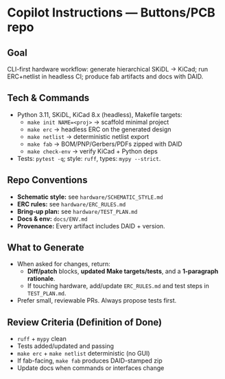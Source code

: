 # Copilot Instructions — Buttons/PCB repo

## Goal
CLI-first hardware workflow: generate hierarchical SKiDL → KiCad; run ERC+netlist in headless CI; produce fab artifacts and docs with DAID.

## Tech & Commands
- Python 3.11, SKiDL, KiCad 8.x (headless), Makefile targets:
  - `make init NAME=<proj>` → scaffold minimal project
  - `make erc` → headless ERC on the generated design
  - `make netlist` → deterministic netlist export
  - `make fab` → BOM/PNP/Gerbers/PDFs zipped with DAID
  - `make check-env` → verify KiCad + Python deps
- Tests: `pytest -q`; style: `ruff`, types: `mypy --strict`.

## Repo Conventions
- **Schematic style:** see `hardware/SCHEMATIC_STYLE.md`
- **ERC rules:** see `hardware/ERC_RULES.md`
- **Bring-up plan:** see `hardware/TEST_PLAN.md`
- **Docs & env:** `docs/ENV.md`
- **Provenance:** Every artifact includes DAID + version.

## What to Generate
- When asked for changes, return:
  - **Diff/patch** blocks, **updated Make targets/tests**, and a **1-paragraph rationale**.
  - If touching hardware, add/update `ERC_RULES.md` and test steps in `TEST_PLAN.md`.
- Prefer small, reviewable PRs. Always propose tests first.

## Review Criteria (Definition of Done)
- `ruff` + `mypy` clean
- Tests added/updated and passing
- `make erc` + `make netlist` deterministic (no GUI)
- If fab-facing, `make fab` produces DAID-stamped zip
- Update docs when commands or interfaces change
